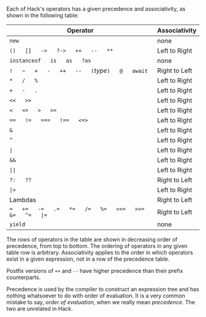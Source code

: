 Each of Hack's operators has a given precedence and associativity, as shown in the following table:

Operator | Associativity
------------ | ---------
`new`  | none
`()   []   ->   ?->   ++   --   **` | Left to Right
`instanceof   is   as   ?as` | none
`!   ~   +   -   ++   --   (`*type*`)   @   await`	| Right to Left
`*   /   %`	| Left to Right
`+   -   .`	| Left to Right
`<<   >>`	| Left to Right
`<   <=   >   >=`	| Left to Right
`==   !=   ===   !==   <=>`	| Left to Right
`&`	| Left to Right
`^`	| Left to Right
`\|`	| Left to Right
`&&`    | Left to Right
`\|\|`    | Left to Right
`?:   ??`	| Right to Left
`\|>`	| Left to Right
Lambdas     | Right to Left
`=   +=   -=   .=   *=   /=   %=   <<=   >>=   &=   ^=   \|=`	| Right to Left
`yield`	| none

The rows of operators in the table are shown in decreasing order of precedence, from top to bottom.  The ordering of operators in any
given table row is arbitrary.  Associativity applies to the order in which operators exist in a given expression, not in a row of the precedence table.

Postfix versions of `++` and `--` have higher precedence than their prefix counterparts.

Precedence is used by the compiler to construct an expression tree and has nothing whatsoever to do with order of evaluation.  It
is a very common mistake to say, *order of evaluation*, when we really mean *precedence*. The two are unrelated in Hack.
